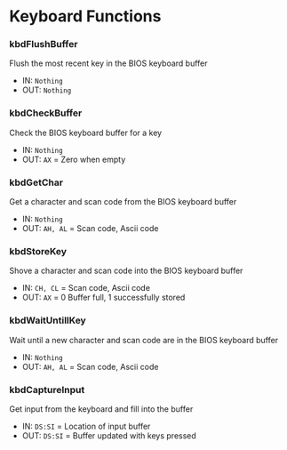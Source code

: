 # Keyboard Functions

### kbdFlushBuffer
Flush the most recent key in the BIOS keyboard buffer
* IN: `Nothing`
* OUT: `Nothing`

### kbdCheckBuffer
Check the BIOS keyboard buffer for a key
* IN: `Nothing`
* OUT: `AX` = Zero when empty

### kbdGetChar
Get a character and scan code from the BIOS keyboard buffer
* IN: `Nothing`
* OUT: `AH, AL` = Scan code, Ascii code

### kbdStoreKey
Shove a character and scan code into the BIOS keyboard buffer
* IN: `CH, CL` = Scan code, Ascii code
* OUT: `AX` = 0 Buffer full, 1 successfully stored

### kbdWaitUntillKey
Wait until a new character and scan code are in the BIOS keyboard buffer
* IN: `Nothing`
* OUT: `AH, AL` = Scan code, Ascii code

### kbdCaptureInput
Get input from the keyboard and fill into the buffer
* IN: `DS:SI` = Location of input buffer
* OUT: `DS:SI` = Buffer updated with keys pressed
